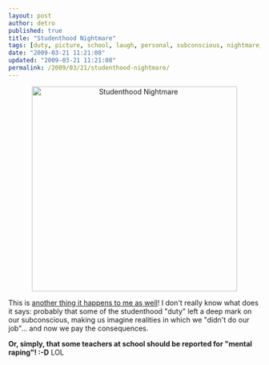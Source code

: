 ```yaml
---
layout: post
author: detro
published: true
title: "Studenthood Nightmare"
tags: [duty, picture, school, laugh, personal, subconscious, nightmare, english, studenthood, curiosity, strip, comic, dream]
date: "2009-03-21 11:21:08"
updated: "2009-03-21 11:21:08"
permalink: /2009/03/21/studenthood-nightmare/
---
```


<div align="center"><a href="http://xkcd.com/557/"><img src="http://imgs.xkcd.com/comics/students.png" alt="Studenthood Nightmare" width="410" /></a></div>

This is <a href="http://www.detronizator.org/2009/02/15/it-happens-to-me-all-the-time/">another thing it happens to me as well</a>!
I don't really know what does it says: probably that some of the studenthood "duty" left a deep mark on our subconscious, making us imagine realities in which we "didn't do our job"... and now we pay the consequences.

<strong>Or, simply, that some teachers at school should be reported for "mental raping"! :-D</strong>
LOL

